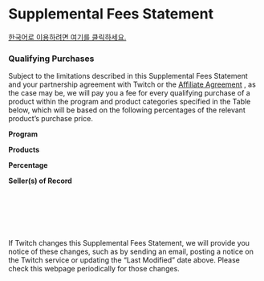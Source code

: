 **Supplemental Fees Statement**
===============================

[한국어로 이용하려면 여기를 클릭하세요.](/p/ko-kr/legal/supplemental-fees-statement)

### **Qualifying Purchases**

Subject to the limitations described in this Supplemental Fees Statement and your partnership agreement with Twitch or the [Affiliate Agreement](https://www.twitch.tv/p/legal/affiliate-agreement/) , as the case may be, we will pay you a fee for every qualifying purchase of a product within the program and product categories specified in the Table below, which will be based on the following percentages of the relevant product’s purchase price.

**Program**

**Products**

**Percentage**

**Seller(s) of Record**

 

 

 

If Twitch changes this Supplemental Fees Statement, we will provide you notice of these changes, such as by sending an email, posting a notice on the Twitch service or updating the “Last Modified” date above. Please check this webpage periodically for those changes.